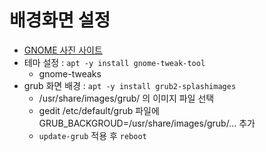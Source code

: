 # 배경화면 설정
- [GNOME 사진 사이트](https://www.gnome-look.org/broswe/cat)
- 테마 설정 : `apt -y install gnome-tweak-tool`
    - gnome-tweaks
- grub 화면 배경 : `apt -y install grub2-splashimages`
    - /usr/share/images/grub/ 의 이미지 파일 선택
    - gedit /etc/default/grub 파일에 GRUB_BACKGROUD=/usr/share/images/grub/... 추가
    - `update-grub` 적용 후 `reboot`
